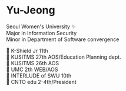 # Yu-Jeong 


Seoul Women's University ✨  
Major in Information Security  
Minor in Department of Software convergence  

📌 K-Shield Jr 11th  
📌 KUSITMS 27th AOS/Education Planning dept.  
📌 KUSITMS 26th AOS     
📌 UMC 2th WEB/AOS  
📌 INTERLUDE of SWU 10th  
📌 CNTO edu 2-4th/President
